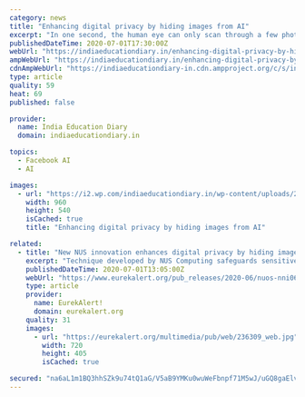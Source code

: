 ```yaml
---
category: news
title: "Enhancing digital privacy by hiding images from AI"
excerpt: "In one second, the human eye can only scan through a few photographs. Computers, on the other hand, are capable of performing billions of calculations in the same amount of time. With the"
publishedDateTime: 2020-07-01T17:30:00Z
webUrl: "https://indiaeducationdiary.in/enhancing-digital-privacy-by-hiding-images-from-ai/"
ampWebUrl: "https://indiaeducationdiary.in/enhancing-digital-privacy-by-hiding-images-from-ai/?amp"
cdnAmpWebUrl: "https://indiaeducationdiary-in.cdn.ampproject.org/c/s/indiaeducationdiary.in/enhancing-digital-privacy-by-hiding-images-from-ai/?amp"
type: article
quality: 59
heat: 69
published: false

provider:
  name: India Education Diary
  domain: indiaeducationdiary.in

topics:
  - Facebook AI
  - AI

images:
  - url: "https://i2.wp.com/indiaeducationdiary.in/wp-content/uploads/2020/07/Comparison_Images.jpg?fit=960%2C540&ssl=1"
    width: 960
    height: 540
    isCached: true
    title: "Enhancing digital privacy by hiding images from AI"

related:
  - title: "New NUS innovation enhances digital privacy by hiding images from the prying eyes of AI"
    excerpt: "Technique developed by NUS Computing safeguards sensitive information by stopping algorithms from automatically recognising faces of people as well as specific attributes, such as gender and race, while remaining fully perceptible to the human eye."
    publishedDateTime: 2020-07-01T13:05:00Z
    webUrl: "https://www.eurekalert.org/pub_releases/2020-06/nuos-nni063020.php"
    type: article
    provider:
      name: EurekAlert!
      domain: eurekalert.org
    quality: 31
    images:
      - url: "https://eurekalert.org/multimedia/pub/web/236309_web.jpg"
        width: 720
        height: 405
        isCached: true

secured: "na6aL1m1BQ3hhSZk9u74tQ1aG/V5aB9YMKu0wuWeFbnpf71M5wJ/uGQ8gaElvLnCURJe58SMkeG4xvyBcE/Srtv8rbo+xv3CS0nGaXCbo0a2gocWc3F0I3kT6Px6y3+7jT6wbzJYYOh0x0+rMgX8nqxwzEAUs8uH+igOYoDYQtLROuXyLjHvGpEvKbCz0/ZUbXuKa8DYYCadxY05mH7gOIv3rJCS2JbGS/SlrPMqx5gyn6uXbHrGNDjTnB8vpZr16X1HbdisQ5qwQL5haFna9J4IOKsLGEsI/HfM4vAyBKvSMSiCvpTXGgmXjlwM+BJ/S/hfmEbP8o/AKMARcN2PMA==;os0fWzGet58FZBdiP6DXnw=="
---
```


